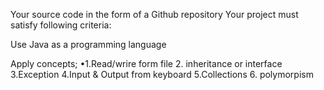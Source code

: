 Your source code  in the form of a Github repository 
Your project must satisfy following criteria:

 Use Java as a programming language
 
 Apply concepts;
               •1.Read/wrire form file
               2. inheritance or interface
               3.Exception 
               4.Input & Output from keyboard
               5.Collections 
               6. polymorpism
